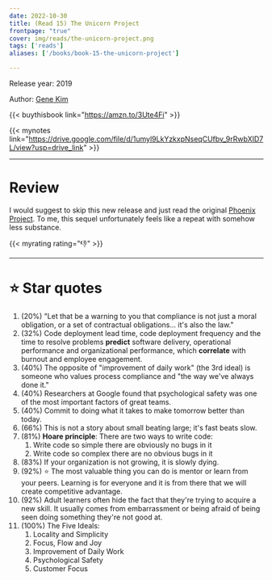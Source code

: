 ```yaml
---
date: 2022-10-30
title: (Read 15) The Unicorn Project
frontpage: "true"
cover: img/reads/the-unicorn-project.png
tags: ['reads']
aliases: ['/books/book-15-the-unicorn-project']

---
```


Release year: 2019

Author: [Gene Kim](https://www.linkedin.com/in/realgenekim/)

{{< buythisbook link="https://amzn.to/3Ute4Fi" >}}

{{< mynotes link="https://drive.google.com/file/d/1umyl9LkYzkxpNseqCUfbv_9rRwbXID7L/view?usp=drive_link" >}}

---

# Review

I would suggest to skip this new release and just read the original [Phoenix Project](/posts/2023/07/book-41-1-the-phoenix-project/). To me, this sequel unfortunately feels like a repeat with somehow less substance.

{{< myrating rating="👎" >}}

---

# :star: Star quotes

1. (20%) "Let that be a warning to you that compliance is not just a
   moral obligation, or a set of contractual obligations...
   it's also the law."
1. (32%) Code deployment lead time, code deployment
   frequency and the time to resolve problems **predict**
   software delivery, operational performance and
   organizational performance, which **correlate** with
   burnout and employee engagement.
1. (40%) The opposite of "improvement of daily work" (the
   3rd ideal) is someone who values process compliance and
   "the way we've always done it."
1. (40%) Researchers at Google found that psychological
   safety was one of the most important factors of great
   teams.
1. (40%) Commit to doing what it takes to make tomorrow
   better than today.
1. (66%) This is not a story about small beating large; it's
   fast beats slow.
1. (81%) **Hoare principle**: There are two ways to write
   code:
    1. Write code so simple there are obviously no bugs in
       it
    1. Write code so complex there are no obvious bugs in it
1. (83%) If your organization is not growing, it is slowly
   dying.
1. (92%) :star: The most valuable thing you can do is mentor or
   learn from your peers. Learning is for everyone and it is
   from there that we will create competitive advantage.
1. (92%) Adult learners often hide the fact that they're
   trying to acquire a new skill. It usually comes from
   embarrassment or being afraid of being seen doing
   something they're not good at.
1. (100%) The Five Ideals:
    1. Locality and Simplicity
    1. Focus, Flow and Joy
    1. Improvement of Daily Work
    1. Psychological Safety
    1. Customer Focus
